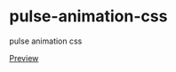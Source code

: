 # pulse-animation-css
pulse animation css

<a href="https://sivaraj47.github.io/pulse-animation-css/">Preview</a>
